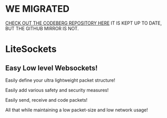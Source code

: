 # WE MIGRATED
[CHECK OUT THE CODEBERG REPOSITORY HERE](https://codeberg.org/Taureon/LiteSockets/)
IT IS KEPT UP TO DATE, BUT THE GITHUB MIRROR IS NOT.

# LiteSockets
## Easy Low level Websockets!

Easily define your ultra lightweight packet structure!

Easily add various safety and security measures!

Easily send, receive and code packets!

All that while maintaining a low packet-size and low network usage!
